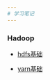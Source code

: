 ```yaml
---
# 学习笔记
---
```


### Hadoop

* [hdfs基础](https://github.com/zhangtutu1996/learnDB/blob/master/note/hdfs.md)

* [yarn基础](https://github.com/zhangtutu1996/learnDB/blob/master/note/YARN.md)
 
